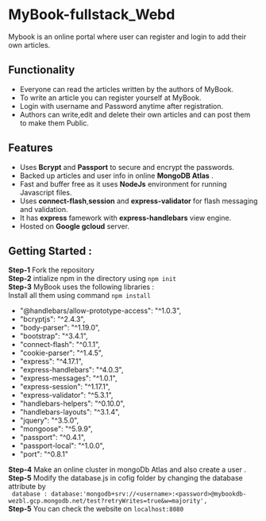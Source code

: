 # MyBook-fullstack_Webd
Mybook is an online portal where user can register and login to add their own articles.

## Functionality
* Everyone can read the articles written by the authors of MyBook.
* To write an article you can register yourself at MyBook.
* Login with username and Password anytime after registration.
* Authors can write,edit and delete their own articles and can post them to make them Public.

## Features 
* Uses **Bcrypt** and **Passport** to secure and encrypt the passwords.
* Backed up articles and user info in online **MongoDB Atlas** .
* Fast and buffer free as it uses **NodeJs** environment for running Javascript files.
* Uses **connect-flash**,**session** and **express-validator**  for flash messaging and validation.
* It has **express** famework with **express-handlebars** view engine.
* Hosted on **Google gcloud** server.

## Getting Started :
**Step-1** Fork the repository   
**Step-2** intialize npm in the directory using ```npm init```  
**Step-3** MyBook uses the following libraries :  
  Install all them using command ```npm install```
  * "@handlebars/allow-prototype-access": "^1.0.3",
  * "bcryptjs": "^2.4.3",
  * "body-parser": "^1.19.0",
  * "bootstrap": "^3.4.1",
  * "connect-flash": "^0.1.1",
  * "cookie-parser": "^1.4.5",
  * "express": "^4.17.1",
  * "express-handlebars": "^4.0.3",
  * "express-messages": "^1.0.1",
  * "express-session": "^1.17.1",
  * "express-validator": "^5.3.1",
  * "handlebars-helpers": "^0.10.0",
  * "handlebars-layouts": "^3.1.4",
  * "jquery": "^3.5.0",
  * "mongoose": "^5.9.9",
  * "passport": "^0.4.1",
  * "passport-local": "^1.0.0",
  * "port": "^0.8.1"   
 
**Step-4** Make an online cluster in mongoDb Atlas and also create a user . 
**Step-5** Modify the database.js in cofig folder by changing the database attribute by   
``` database : database:'mongodb+srv://<username>:<password>@mybookdb-wezbl.gcp.mongodb.net/test?retryWrites=true&w=majority',```  
**Step-5** You can check the website on ```localhost:8080```
